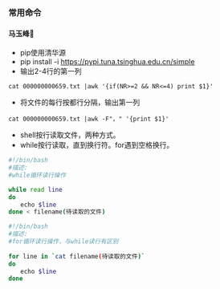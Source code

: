 ### 常用命令
#### <p align = "left">马玉峰📜</p>

- pip使用清华源
- pip install -i https://pypi.tuna.tsinghua.edu.cn/simple
- 输出2-4行的第一列
```
cat 000000000659.txt |awk '{if(NR>=2 && NR<=4) print $1}'
```
- 将文件的每行按都行分隔，输出第一列
```
cat 000000000659.txt |awk -F"，" '{print $1}'
```
- shell按行读取文件，两种方式。
- while按行读取，直到换行符。for遇到空格换行。
```bash
#!/bin/bash
#描述:
#while循环读行操作

while read line
do
　　echo $line
done < filename(待读取的文件)
```
```bash
#!/bin/bash
#描述:
#for循环读行操作，与while读行有区别
 
for line in `cat filename(待读取的文件)`
do
　　echo $line
done
```



